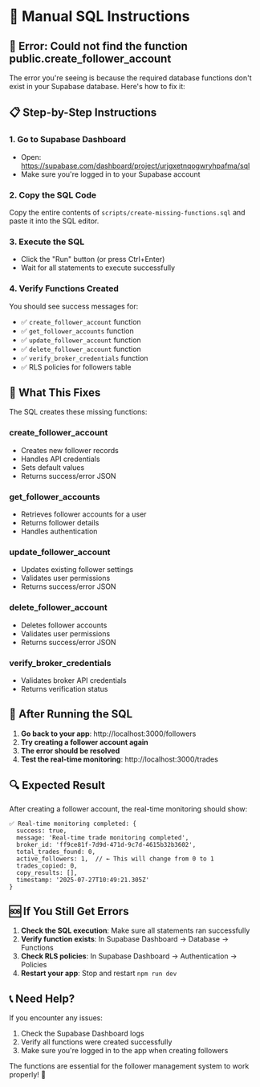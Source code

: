 # 🔧 Manual SQL Instructions

## 🚨 **Error**: Could not find the function public.create_follower_account

The error you're seeing is because the required database functions don't exist in your Supabase database. Here's how to fix it:

## 📋 **Step-by-Step Instructions**

### 1. **Go to Supabase Dashboard**
- Open: https://supabase.com/dashboard/project/urjgxetnqogwryhpafma/sql
- Make sure you're logged in to your Supabase account

### 2. **Copy the SQL Code**
Copy the entire contents of `scripts/create-missing-functions.sql` and paste it into the SQL editor.

### 3. **Execute the SQL**
- Click the "Run" button (or press Ctrl+Enter)
- Wait for all statements to execute successfully

### 4. **Verify Functions Created**
You should see success messages for:
- ✅ `create_follower_account` function
- ✅ `get_follower_accounts` function  
- ✅ `update_follower_account` function
- ✅ `delete_follower_account` function
- ✅ `verify_broker_credentials` function
- ✅ RLS policies for followers table

## 🎯 **What This Fixes**

The SQL creates these missing functions:

### **create_follower_account**
- Creates new follower records
- Handles API credentials
- Sets default values
- Returns success/error JSON

### **get_follower_accounts**
- Retrieves follower accounts for a user
- Returns follower details
- Handles authentication

### **update_follower_account**
- Updates existing follower settings
- Validates user permissions
- Returns success/error JSON

### **delete_follower_account**
- Deletes follower accounts
- Validates user permissions
- Returns success/error JSON

### **verify_broker_credentials**
- Validates broker API credentials
- Returns verification status

## 🚀 **After Running the SQL**

1. **Go back to your app**: http://localhost:3000/followers
2. **Try creating a follower account again**
3. **The error should be resolved**
4. **Test the real-time monitoring**: http://localhost:3000/trades

## 🔍 **Expected Result**

After creating a follower account, the real-time monitoring should show:
```
✅ Real-time monitoring completed: {
  success: true,
  message: 'Real-time trade monitoring completed',
  broker_id: 'ff9ce81f-7d9d-471d-9c7d-4615b32b3602',
  total_trades_found: 0,
  active_followers: 1,  // ← This will change from 0 to 1
  trades_copied: 0,
  copy_results: [],
  timestamp: '2025-07-27T10:49:21.305Z'
}
```

## 🆘 **If You Still Get Errors**

1. **Check the SQL execution**: Make sure all statements ran successfully
2. **Verify function exists**: In Supabase Dashboard → Database → Functions
3. **Check RLS policies**: In Supabase Dashboard → Authentication → Policies
4. **Restart your app**: Stop and restart `npm run dev`

## 📞 **Need Help?**

If you encounter any issues:
1. Check the Supabase Dashboard logs
2. Verify all functions were created successfully
3. Make sure you're logged in to the app when creating followers

The functions are essential for the follower management system to work properly! 🎉 